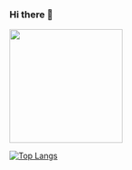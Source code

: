 ### Hi there 👋

<div>
  <img height="200rem" src="https://github-readme-stats.vercel.app/api?username=emersonmendes&show_icons=true&theme=transparent"/>
</div>

[![Top Langs](https://github-readme-stats.vercel.app/api/top-langs/?username=emersonmendes&langs_count=8)](https://github.com/anuraghazra/github-readme-stats)

<!--
- 🔭 I’m currently working on ...
- 🌱 I’m currently learning ...
- 👯 I’m looking to collaborate on ...
- 🤔 I’m looking for help with ...
- 💬 Ask me about ...
- 📫 How to reach me: ...
- 😄 Pronouns: ...
- ⚡ Fun fact: ...
-->
